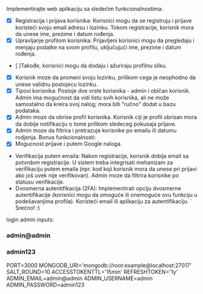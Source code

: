 Implementirajte web aplikaciju sa sledećim funkcionalnostima:
- [x] Registracija i prijava korisnika: Korisnici mogu da se registruju i prijave koristeći svoju email adresu i lozinku. Tokom registracije, korisnik mora da unese ime, prezime i datum rođenja.
- [x] Upravljanje profilom korisnika: Prijavljeni korisnici mogu da pregledaju i menjaju podatke na svom profilu, uključujući ime, prezime i datum rođenja.
- [ ]Takođe, korisnici mogu da dodaju i ažuriraju profilnu sliku. 
- [x] Korisnik moze da promeni svoju lozinku, prilikom cega je neophodno da unese validnu postojecu lozinku.
- [x] Tipovi korisnika: Postoje dve vrste korisnika - admin i običan korisnik. Admin ima mogućnost da vidi listu svih korisnika, ali ne može samostalno da kreira svoj nalog; mora biti "ručno" dodat u bazu podataka.
- [x] Admin moze da obrise profil korisnika. Korisnik ciji je profil obrisan mora da dobije notifikaciju o tome prilikom sledeceg pokusaja prijave.
- [x] Admin moze da filtrira i pretrazuje korisnike po emailu ili datumu rodjenja.
Bonus funkcionalnosti:
- [x] Mogucnost prijave i putem Google naloga.
- Verifikacija putem emaila: Nakon registracije, korisnik dobija email sa potvrdom registracije. U sistem treba integrisati mehanizam za verifikaciju putem emaila (npr. kod koji korisnik mora da unese pri prijavi ako još uvek nije verifikovan). Admin moze da filtrira korisnike po statusu verifikacije.
- Dvosmerna autentifikacija (2FA): Implementirati opciju dvosmerne autentifikacije (korisnici mogu da omoguće ili onemoguće ovu funkciju u podešavanjima profila). Koristeći email ili aplikaciju za autentifikaciju. 
`   
Srećno! :)

login admin inputs:
### admin@admin
### admin123

PORT=3000
MONGODB_URI='mongodb://root:example@localhost:27017'
SALT_ROUND=10
ACCESSTOKENTTL='15min'
REFRESHTOKEN='1y'
ADMIN_EMAIL=admin@admin
ADMIN_USERNAME=admin
ADMIN_PASSWORD=admin123